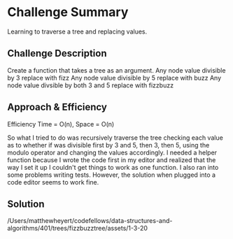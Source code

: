 # Challenge Summary
Learning to traverse a tree and replacing values.

## Challenge Description
Create a function that takes a tree as an argument. 
Any node value divisible by 3 replace with fizz
Any node value divisible by 5 replace with buzz
Any node value divsible by both 3 and 5 replace with fizzbuzz

## Approach & Efficiency
Efficiency 
Time = O(n), Space = O(n)

So what I tried to do was recursively traverse the tree checking each value as to whether if was divisible first by 3 and 5, then 3, then 5, using the modulo operator and changing the values accordingly. I needed a helper function because I wrote the code first in my editor and realized that the way I set it up I couldn't get things to work as one function. I also ran into some problems writing tests. However, the solution when plugged into a code editor seems to work fine. 

## Solution
/Users/matthewheyert/codefellows/data-structures-and-algorithms/401/trees/fizzbuzztree/assets/1-3-20